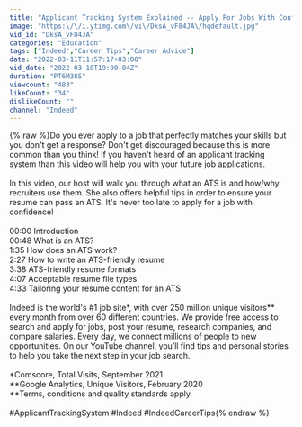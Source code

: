 ```yaml
---
title: "Applicant Tracking System Explained -- Apply For Jobs With Confidence! | Indeed Career Tips"
image: "https:\/\/i.ytimg.com\/vi\/DksA_vF84JA\/hqdefault.jpg"
vid_id: "DksA_vF84JA"
categories: "Education"
tags: ["Indeed","Career Tips","Career Advice"]
date: "2022-03-11T11:57:17+03:00"
vid_date: "2022-03-10T19:00:04Z"
duration: "PT6M38S"
viewcount: "483"
likeCount: "34"
dislikeCount: ""
channel: "Indeed"
---
```

{% raw %}Do you ever apply to a job that perfectly matches your skills but you don't get a response? Don't get discouraged because this is more common than you think! If you haven't heard of an applicant tracking system than this video will help you with your future job applications.<br /><br />In this video, our host will walk you through what an ATS is and how/why recruiters use them. She also offers helpful tips in order to ensure your resume can pass an ATS. It's never too late to apply for a job with confidence!<br /><br />00:00 Introduction<br />00:48 What is an ATS?<br />1:35 How does an ATS work?<br />2:27 How to write an ATS-friendly resume<br />3:38 ATS-friendly resume formats<br />4:07 Acceptable resume file types<br />4:33 Tailoring your resume content for an ATS<br /><br />Indeed is the world's #1 job site*, with over 250 million unique visitors** every month from over 60 different countries. We provide free access to search and apply for jobs, post your resume, research companies, and compare salaries. Every day, we connect millions of people to new opportunities. On our YouTube channel, you’ll find tips and personal stories to help you take the next step in your job search.<br /><br />*Comscore, Total Visits, September 2021<br />**Google Analytics, Unique Visitors, February 2020<br />**Terms, conditions and quality standards apply.<br /><br />#ApplicantTrackingSystem #Indeed #IndeedCareerTips{% endraw %}
